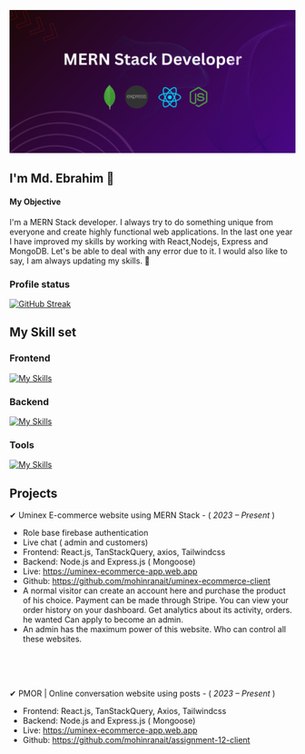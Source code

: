![The San Juan Mountains are beautiful!](https://raw.githubusercontent.com/mohinranait/mohinranait/main/images/MERN%20Stack%20Developer.png "San Juan Mountains")


## I'm Md. Ebrahim 👋
#### My Objective
I'm a MERN Stack developer. I always try to do something unique from everyone and create highly functional web applications. In the last one year I have improved my skills by working with React,Nodejs, Express and MongoDB. Let's be able to deal with any error due to it. I would also like to say, I am always updating my skills. 👋

### Profile status

[![GitHub Streak](https://github-readme-streak-stats.herokuapp.com?user=mohinranait&theme=violet-punch&border_radius=4&date_format=j%20M%5B%20Y%5D)](https://git.io/streak-stats)

## My Skill set

### Frontend

[![My Skills](https://skillicons.dev/icons?i=javascript,react,tailwind,bootstrap,html,css&perline=6)](https://skillicons.dev)

### Backend

[![My Skills](https://skillicons.dev/icons?i=nodejs,express,mongodb&perline=3)](https://skillicons.dev)

### Tools

[![My Skills](https://skillicons.dev/icons?i=git,github,vscode,figma,vercel,netlify&perline=6)](https://skillicons.dev)



## Projects
✔ Uminex E-commerce website using MERN Stack -
( <i> 2023 – Present </i>)

- Role base firebase authentication
- Live chat ( admin and customers)
- Frontend: React.js, TanStackQuery, axios, Tailwindcss
- Backend: Node.js and Express.js ( Mongoose)
- Live: https://uminex-ecommerce-app.web.app
- Github: https://github.com/mohinranait/uminex-ecommerce-client
- A normal visitor can create an account here and purchase the product of his choice. Payment can be made through Stripe. You can view your order history on your dashboard. Get analytics about its activity, orders. he wanted Can apply to become an admin.
- An admin has the maximum power of this website. Who can control all these websites.
 <br>
 <br>
 <br>


✔ PMOR | Online conversation website using posts -
( <i> 2023 – Present </i>)

- Frontend: React.js, TanStackQuery, Axios, Tailwindcss
- Backend: Node.js and Express.js ( Mongoose)
- Live: https://uminex-ecommerce-app.web.app
- Github: https://github.com/mohinranait/assignment-12-client

